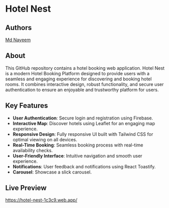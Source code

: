 # Hotel Nest

## Authors
[Md Nayeem](https://www.github.com/usernayeem)

## About
This GitHub repository contains a hotel booking web application. Hotel Nest is a modern Hotel Booking Platform designed to provide users with a seamless and engaging experience for discovering and booking hotel rooms. It combines interactive design, robust functionality, and secure user authentication to ensure an enjoyable and trustworthy platform for users.

## Key Features

- **User Authentication**: Secure login and registration using Firebase.
- **Interactive Map**: Discover hotels using Leaflet for an engaging map experience.
- **Responsive Design**: Fully responsive UI built with Tailwind CSS for optimal viewing on all devices.
- **Real-Time Booking**: Seamless booking process with real-time availability checks.
- **User-Friendly Interface**: Intuitive navigation and smooth user experience.
- **Notifications**: User feedback and notifications using React Toastify.
- **Carousel**: Showcase a slick carousel.

## Live Preview
https://hotel-nest-1c3c9.web.app/
